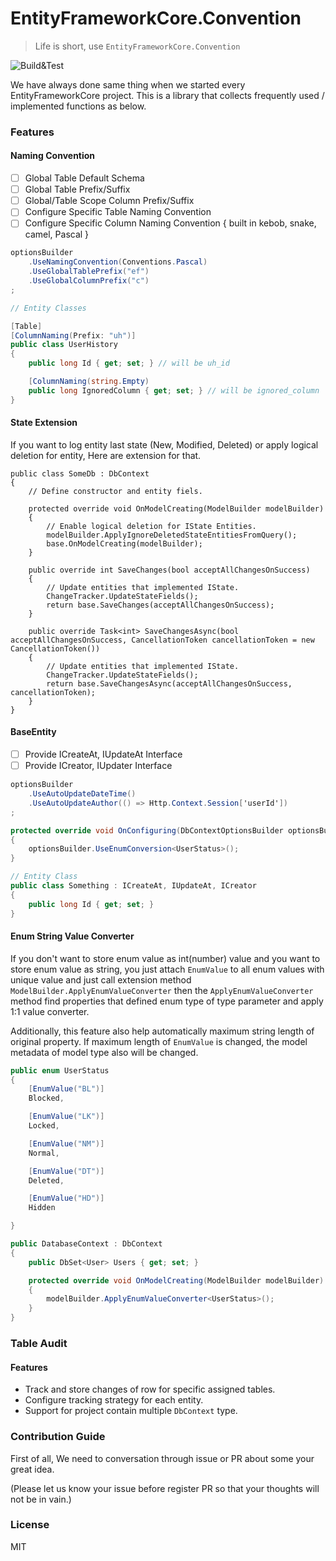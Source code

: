 # EntityFrameworkCore.Convention
> Life is short, use `EntityFrameworkCore.Convention`

![Build&Test](https://github.com/enif-lee/EntityFrameworkCore.Convention/workflows/Build&Test/badge.svg)

We have always done same thing when we started every EntityFrameworkCore project.
This is a library that collects frequently used / implemented functions as below.

### Features

#### Naming Convention

- [ ] Global Table Default Schema
- [ ] Global Table Prefix/Suffix
- [ ] Global/Table Scope Column Prefix/Suffix
- [ ] Configure Specific Table Naming Convention
- [ ] Configure Specific Column Naming Convention { built in kebob, snake, camel, Pascal }

```csharp
optionsBuilder
    .UseNamingConvention(Conventions.Pascal)
    .UseGlobalTablePrefix("ef")
    .UseGlobalColumnPrefix("c")
;

// Entity Classes

[Table]
[ColumnNaming(Prefix: "uh")]
public class UserHistory
{
    public long Id { get; set; } // will be uh_id

    [ColumnNaming(string.Empty)
    public long IgnoredColumn { get; set; } // will be ignored_column
}

```

#### State Extension

If you want to log entity last state (New, Modified, Deleted) or apply logical deletion for entity, Here are extension for that.

```
public class SomeDb : DbContext
{
    // Define constructor and entity fiels.

    protected override void OnModelCreating(ModelBuilder modelBuilder)
    {
        // Enable logical deletion for IState Entities.
        modelBuilder.ApplyIgnoreDeletedStateEntitiesFromQuery();
        base.OnModelCreating(modelBuilder);
    }

    public override int SaveChanges(bool acceptAllChangesOnSuccess)
    {
        // Update entities that implemented IState.
        ChangeTracker.UpdateStateFields();
        return base.SaveChanges(acceptAllChangesOnSuccess);
    }

    public override Task<int> SaveChangesAsync(bool acceptAllChangesOnSuccess, CancellationToken cancellationToken = new CancellationToken())
    {
        // Update entities that implemented IState.
        ChangeTracker.UpdateStateFields();
        return base.SaveChangesAsync(acceptAllChangesOnSuccess, cancellationToken);
    }
}
```

#### BaseEntity

- [ ] Provide ICreateAt, IUpdateAt Interface
- [ ] Provide ICreator, IUpdater Interface

```csharp
optionsBuilder
    .UseAutoUpdateDateTime()
    .UseAutoUpdateAuthor(() => Http.Context.Session['userId'])
;

protected override void OnConfiguring(DbContextOptionsBuilder optionsBuilder)
{
    optionsBuilder.UseEnumConversion<UserStatus>();
}

// Entity Class
public class Something : ICreateAt, IUpdateAt, ICreator
{
    public long Id { get; set; }
}
```

#### Enum String Value Converter

If you don't want to store enum value as int(number) value and you want to store enum value as string,
you just attach `EnumValue` to all enum values with unique value and just call extension method `ModelBuilder.ApplyEnumValueConverter`
then the `ApplyEnumValueConverter` method find properties that defined enum type of type parameter and apply 1:1 value converter.

Additionally, this feature also help automatically maximum string length of original property. 
If maximum length of `EnumValue` is changed, the model metadata of model type also will be changed.
 
```csharp
public enum UserStatus
{
    [EnumValue("BL")] 
    Blocked,

    [EnumValue("LK")] 
    Locked,

    [EnumValue("NM")] 
    Normal,

    [EnumValue("DT")] 
    Deleted,

    [EnumValue("HD")] 
    Hidden

}

public DatabaseContext : DbContext
{
    public DbSet<User> Users { get; set; }

    protected override void OnModelCreating(ModelBuilder modelBuilder)
    {
        modelBuilder.ApplyEnumValueConverter<UserStatus>();
    }
}
```

### Table Audit

#### Features
-  Track and store changes of row for specific assigned tables.
-  Configure tracking strategy for each entity.
-  Support for project contain multiple `DbContext` type.

### Contribution Guide

First of all, We need to conversation through issue or PR about some your great idea.

(Please let us know your issue before register PR so that your thoughts will not be in vain.)

### License

MIT
